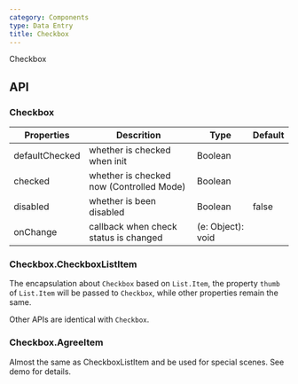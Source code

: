 ```yaml
---
category: Components
type: Data Entry
title: Checkbox
---
```


Checkbox

## API

### Checkbox

Properties | Descrition | Type | Default
-----------|------------|------|--------
| defaultChecked  |  whether is checked when init  | Boolean   |   |
| checked         |  whether is checked now (Controlled Mode)   | Boolean  |   |
| disabled        |  whether is been disabled       | Boolean |  false  |
| onChange        | callback when check status is changed | (e: Object): void |     |

### Checkbox.CheckboxListItem

The encapsulation about `Checkbox` based on `List.Item`, the property `thumb` of `List.Item` will be passed to `Checkbox`, while other properties remain the same.

Other APIs are identical with `Checkbox`.

### Checkbox.AgreeItem

Almost the same as CheckboxListItem and be used for special scenes. See demo for details.
